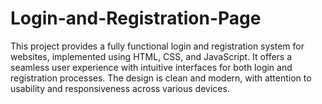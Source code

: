 # Login-and-Registration-Page
This project provides a fully functional login and registration system for websites, implemented using HTML, CSS, and JavaScript. It offers a seamless user experience with intuitive interfaces for both login and registration processes. The design is clean and modern, with attention to usability and responsiveness across various devices.

